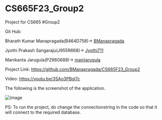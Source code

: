 # CS665F23_Group2
Project for CS665 #Group2

Git Hub:

Bharath Kumar Manapragada(B464D758)->	[BManapragada](https://github.com/BManapragada)

Jyothi Prakash Sangaraju(J955R668)->	[Jyothi711](https://github.com/Jyothi711)

Manikanta Jarugula(P298G688)->	[manijarugula](https://github.com/manijarugula)

Project Link: https://github.com/BManapragada/CS665F23_Group2 

Video: https://youtu.be/3SAo3PBql7c 

The following is the screenshot of the application.

![image](https://github.com/BManapragada/CS665F23_Group2/assets/25525738/4eb94f34-ed74-458f-9c93-4d957cff4158)



PS: To run the project, do change the connectionstring in the code so that it will connect to the required database.
